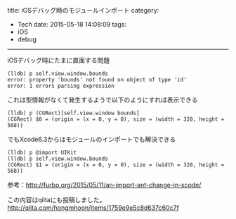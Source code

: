title: iOSデバッグ時のモジュールインポート
category:
  - Tech
date: 2015-05-18 14:08:09
tags:
- iOS
- debug
---
iOSデバッグ時にたまに直面する問題

```
(lldb) p self.view.window.bounds
error: property 'bounds' not found on object of type 'id'
error: 1 errors parsing expression
```

これは型情報がなくて発生するようで以下のようにすれば表示できる

```
(lldb) p (CGRect)[self.view.window bounds]
(CGRect) $0 = (origin = (x = 0, y = 0), size = (width = 320, height = 568))
```

でもXcode6.3からはモジュールのインポートでも解決できる

```
(lldb) p @import UIKit
(lldb) p self.view.window.bounds
(CGRect) $1 = (origin = (x = 0, y = 0), size = (width = 320, height = 568))
```

参考：http://furbo.org/2015/05/11/an-import-ant-change-in-xcode/

この内容はqiitaにも投稿しました。
http://qiita.com/hongmhoon/items/1759e9e5c8d637c60c7f